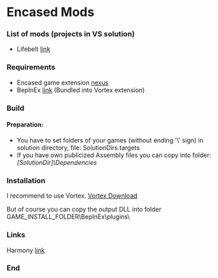 # Encased Mods

### List of mods (projects in VS solution)

- Lifebelt [link](https://www.nexusmods.com/encased/mods/7 "link")

### Requirements
- Encased game extension [nexus](https://www.nexusmods.com/site/mods/454 "nexus")
- BepInEx [link](https://github.com/BepInEx/BepInEx/releases "BepInEx UnityIL2CPP x64 6.x")
  (Bundled into Vortex extension)

### Build

#### Preparation:
- You have to set folders of your games (without ending '\\' sign) in solution directory, file: SolutionDirs.targets
- If you have own publicized Assembly files you can copy into folder: 
*[SolutionDir]\Dependencies*

### Installation
I recommend to use Vortex.
[Vortex Download](https://www.nexusmods.com/about/vortex/ "Vortex Download")

But of course you can copy the output DLL into folder GAME_INSTALL_FOLDER\BepInEx\plugins\

### Links
Harmony [link](https://harmony.pardeike.net/ "link")

### End
